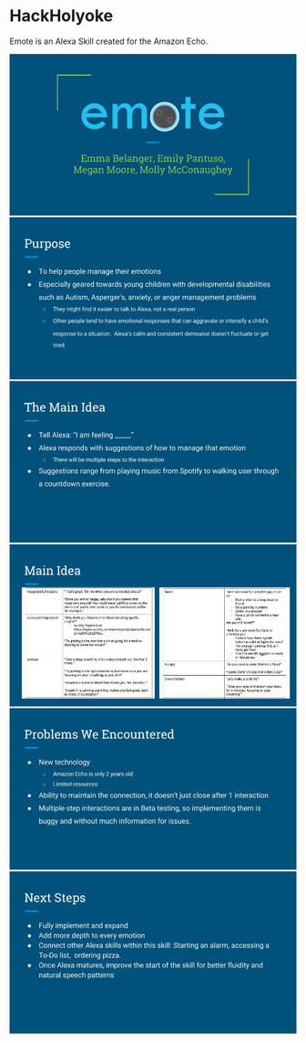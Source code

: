 # HackHolyoke

Emote is an Alexa Skill created for the Amazon Echo.

![alt text](https://github.com/mbmcconaughey17/HackHolyoke/blob/master/images/Holyoke%20Images/Emote.jpg "Slide 1")
![alt text](https://github.com/mbmcconaughey17/HackHolyoke/blob/master/images/Holyoke%20Images/Emote%20(1).jpg "Slide 2")
![alt text](https://github.com/mbmcconaughey17/HackHolyoke/blob/master/images/Holyoke%20Images/Emote%20(2).jpg "Slide 3")
![alt text](https://github.com/mbmcconaughey17/HackHolyoke/blob/master/images/Holyoke%20Images/Emote%20(3).jpg "Slide 4")
![alt text](https://github.com/mbmcconaughey17/HackHolyoke/blob/master/images/Holyoke%20Images/Emote%20(4).jpg "Slide 5")
![alt text](https://github.com/mbmcconaughey17/HackHolyoke/blob/master/images/Holyoke%20Images/Emote%20(5).jpg "Slide 6")
